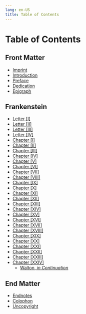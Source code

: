 ```yaml
---
lang: en-US
title: Table of Contents
---
```

# Table of Contents

## Front Matter 
* [Imprint](text/imprint.md)
* [Introduction](text/introduction.md)
* [Preface](text/preface.md)
* [Dedication](text/dedication.md)
* [Epigraph](text/epigraph.md)

## Frankenstein
* [Letter [I]](text/letter-1.md)
* [Letter [II]](text/letter-2.md)
* [Letter [III]](text/letter-3.md)
* [Letter [IV]](text/letter-4.md)
* [Chapter [I]](text/chapter-1.md)
* [Chapter [II]](text/chapter-2.md)
* [Chapter [III]](text/chapter-3.md)
* [Chapter [IV]](text/chapter-4.md)
* [Chapter [V]](text/chapter-5.md)
* [Chapter [VI]](text/chapter-6.md)
* [Chapter [VII]](text/chapter-7.md)
* [Chapter [VIII]](text/chapter-8.md)
* [Chapter [IX]](text/chapter-9.md)
* [Chapter [X]](text/chapter-10.md)
* [Chapter [XI]](text/chapter-11.md)
* [Chapter [XII]](text/chapter-12.md)
* [Chapter [XIII]](text/chapter-13.md)
* [Chapter [XIV]](text/chapter-14.md)
* [Chapter [XV]](text/chapter-15.md)
* [Chapter [XVI]](text/chapter-16.md)
* [Chapter [XVII]](text/chapter-17.md)
* [Chapter [XVIII]](text/chapter-18.md)
* [Chapter [XIX]](text/chapter-19.md)
* [Chapter [XX]](text/chapter-20.md)
* [Chapter [XXI]](text/chapter-21.md)
* [Chapter [XXII]](text/chapter-22.md)
* [Chapter [XXIII]](text/chapter-23.md)
* [Chapter [XXIV]](text/chapter-24.md)
    * [Walton, *in Continuation*](text/chapter-24.md#walton-in-continuation)
            
## End Matter
* [Endnotes](text/endnotes.md)
* [Colophon](text/colophon.md)
* [Uncopyright](text/uncopyright.md)
